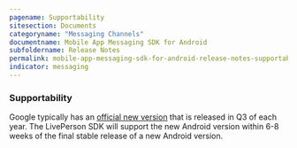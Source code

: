```yaml
---
pagename: Supportability
sitesection: Documents
categoryname: "Messaging Channels"
documentname: Mobile App Messaging SDK for Android
subfoldername: Release Notes
permalink: mobile-app-messaging-sdk-for-android-release-notes-supportability.html
indicator: messaging
---
```


### Supportability
Google typically has an [official new version](https://en.wikipedia.org/wiki/Android_version_history) that is released in Q3 of each year. The LivePerson SDK will support the new Android version within 6-8 weeks of the final stable release of a new Android version.